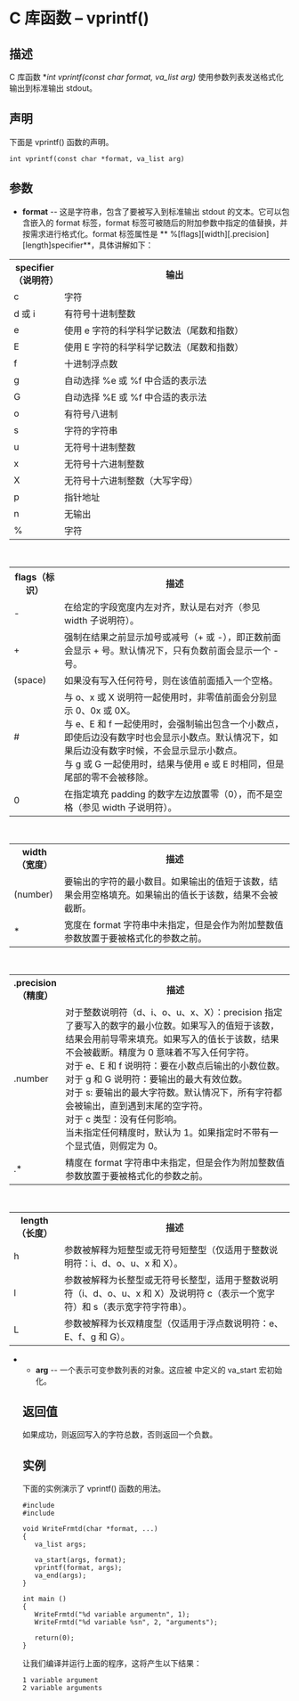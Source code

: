 # C 库函数 – vprintf()


## 描述

C 库函数 **int vprintf(const char *format, va_list arg)** 使用参数列表发送格式化输出到标准输出 stdout。

## 声明

下面是 vprintf() 函数的声明。

    int vprintf(const char *format, va_list arg)

## 参数

* **format** \-- 这是字符串，包含了要被写入到标准输出 stdout 的文本。它可以包含嵌入的 format 标签，format 标签可被随后的附加参数中指定的值替换，并按需求进行格式化。format 标签属性是 ** %[flags][width][.precision][length]specifier**，具体讲解如下：

</li> </ul> <table class="reference notranslate"> <tr><th style="width:18%">specifier（说明符）</th><th>输出</th></tr> <tr><td>c</td><td>字符</td></tr> <tr><td>d 或 i</td><td>有符号十进制整数</td></tr> <tr><td>e</td><td>使用 e 字符的科学科学记数法（尾数和指数）</td></tr> <tr><td>E</td><td>使用 E 字符的科学科学记数法（尾数和指数）</td></tr> <tr><td>f</td><td>十进制浮点数</td></tr> <tr><td>g</td><td>自动选择 %e 或 %f 中合适的表示法</td></tr> <tr><td>G</td><td>自动选择 %E 或 %f 中合适的表示法</td></tr> <tr><td>o</td><td>有符号八进制</td></tr> <tr><td>s</td><td>字符的字符串</td></tr> <tr><td>u</td><td>无符号十进制整数</td></tr> <tr><td>x</td><td>无符号十六进制整数</td></tr> <tr><td>X</td><td>无符号十六进制整数（大写字母）</td></tr> <tr><td>p</td><td>指针地址</td></tr> <tr><td>n</td><td>无输出</td></tr> <tr><td>%</td><td>字符</td></tr> </table> <br/> <table class="reference notranslate"> <tr><th style="width:18%">flags（标识）</th><th>描述</th></tr> <tr><td>-</td><td>在给定的字段宽度内左对齐，默认是右对齐（参见 width 子说明符）。</td></tr> <tr><td>+</td><td>强制在结果之前显示加号或减号（+ 或 -），即正数前面会显示 + 号。默认情况下，只有负数前面会显示一个 - 号。</td></tr> <tr><td>(space)</td><td>如果没有写入任何符号，则在该值前面插入一个空格。</td></tr> <tr><td>#</td><td>与 o、x 或 X 说明符一起使用时，非零值前面会分别显示 0、0x 或 0X。<br/> 与 e、E 和 f 一起使用时，会强制输出包含一个小数点，即使后边没有数字时也会显示小数点。默认情况下，如果后边没有数字时候，不会显示显示小数点。<br/> 与 g 或 G 一起使用时，结果与使用 e 或 E 时相同，但是尾部的零不会被移除。</td></tr> <tr><td>0</td><td>在指定填充 padding 的数字左边放置零（0），而不是空格（参见 width 子说明符）。</td></tr> </table> <br/> <table class="reference notranslate"> <tr><th style="width:18%">width（宽度）</th><th>描述</th></tr> <tr><td>(number)</td><td>要输出的字符的最小数目。如果输出的值短于该数，结果会用空格填充。如果输出的值长于该数，结果不会被截断。</td></tr> <tr><td>*</td><td>宽度在 format 字符串中未指定，但是会作为附加整数值参数放置于要被格式化的参数之前。</td></tr> </table> <br/> <table class="reference notranslate"> <tr><th style="width:18%">.precision（精度）</th><th>描述</th></tr> <tr><td>.number</td><td>对于整数说明符（d、i、o、u、x、X）：precision 指定了要写入的数字的最小位数。如果写入的值短于该数，结果会用前导零来填充。如果写入的值长于该数，结果不会被截断。精度为 0 意味着不写入任何字符。<br/> 对于 e、E 和 f 说明符：要在小数点后输出的小数位数。<br/> 对于 g 和 G 说明符：要输出的最大有效位数。<br/> 对于 s: 要输出的最大字符数。默认情况下，所有字符都会被输出，直到遇到末尾的空字符。<br/> 对于 c 类型：没有任何影响。<br/> 当未指定任何精度时，默认为 1。如果指定时不带有一个显式值，则假定为 0。</td></tr> <tr><td>.*</td><td>精度在 format 字符串中未指定，但是会作为附加整数值参数放置于要被格式化的参数之前。</td></tr> </table> <br/> <table class="reference notranslate"> <tr><th style="width:18%">length（长度）</th><th>描述</th></tr> <tr><td>h</td><td>参数被解释为短整型或无符号短整型（仅适用于整数说明符：i、d、o、u、x 和 X）。</td></tr> <tr><td>l</td><td>参数被解释为长整型或无符号长整型，适用于整数说明符（i、d、o、u、x 和 X）及说明符 c（表示一个宽字符）和 s（表示宽字符字符串）。</td></tr> <tr><td>L</td><td>参数被解释为长双精度型（仅适用于浮点数说明符：e、E、f、g 和 G）。</td></tr> </table> <ul class="list"> <li>

* **arg** \-- 一个表示可变参数列表的对象。这应被  中定义的 va_start 宏初始化。

## 返回值

如果成功，则返回写入的字符总数，否则返回一个负数。

## 实例

下面的实例演示了 vprintf() 函数的用法。

    #include 
    #include 

    void WriteFrmtd(char *format, ...)
    {
       va_list args;

       va_start(args, format);
       vprintf(format, args);
       va_end(args);
    }

    int main ()
    {
       WriteFrmtd("%d variable argumentn", 1);
       WriteFrmtd("%d variable %sn", 2, "arguments");

       return(0);
    }

让我们编译并运行上面的程序，这将产生以下结果：

    1 variable argument
    2 variable arguments